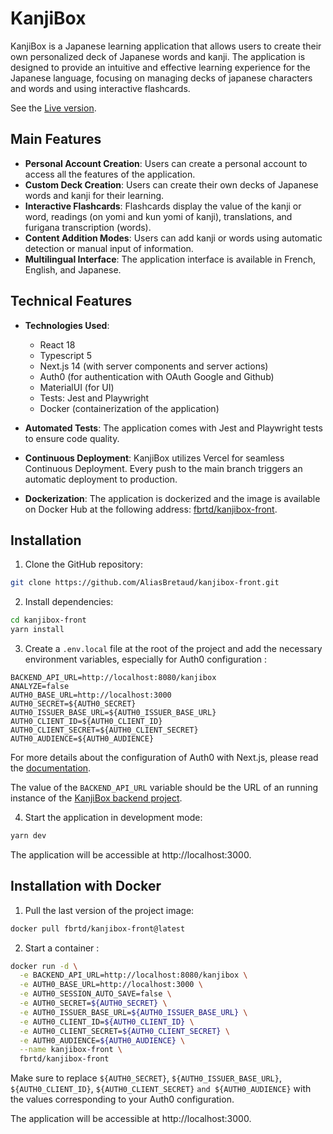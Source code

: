# KanjiBox

KanjiBox is a Japanese learning application that allows users to create their own personalized deck of Japanese words and kanji. The application is designed to provide an intuitive and effective learning experience for the Japanese language, focusing on managing decks of japanese characters and words and using interactive flashcards.

See the [Live version](https://kanjibox.vercel.app/).

## Main Features

- **Personal Account Creation**: Users can create a personal account to access all the features of the application.
- **Custom Deck Creation**: Users can create their own decks of Japanese words and kanji for their learning.
- **Interactive Flashcards**: Flashcards display the value of the kanji or word, readings (on yomi and kun yomi of kanji), translations, and furigana transcription (words).
- **Content Addition Modes**: Users can add kanji or words using automatic detection or manual input of information.
- **Multilingual Interface**: The application interface is available in French, English, and Japanese.

## Technical Features

- **Technologies Used**:

  - React 18
  - Typescript 5
  - Next.js 14 (with server components and server actions)
  - Auth0 (for authentication with OAuth Google and Github)
  - MaterialUI (for UI)
  - Tests: Jest and Playwright
  - Docker (containerization of the application)

- **Automated Tests**: The application comes with Jest and Playwright tests to ensure code quality.

- **Continuous Deployment**: KanjiBox utilizes Vercel for seamless Continuous Deployment. Every push to the main branch triggers an automatic deployment to production.

- **Dockerization**: The application is dockerized and the image is available on Docker Hub at the following address: [fbrtd/kanjibox-front](https://hub.docker.com/r/fbrtd/kanjibox-front).

## Installation

1. Clone the GitHub repository:

```bash
git clone https://github.com/AliasBretaud/kanjibox-front.git
```

2. Install dependencies:

```bash
cd kanjibox-front
yarn install
```

3. Create a `.env.local` file at the root of the project and add the necessary environment variables, especially for Auth0 configuration :

```properties
BACKEND_API_URL=http://localhost:8080/kanjibox
ANALYZE=false
AUTH0_BASE_URL=http://localhost:3000
AUTH0_SECRET=${AUTH0_SECRET}
AUTH0_ISSUER_BASE_URL=${AUTH0_ISSUER_BASE_URL}
AUTH0_CLIENT_ID=${AUTH0_CLIENT_ID}
AUTH0_CLIENT_SECRET=${AUTH0_CLIENT_SECRET}
AUTH0_AUDIENCE=${AUTH0_AUDIENCE}
```

For more details about the configuration of Auth0 with Next.js, please read the [documentation](https://auth0.com/docs/quickstart/webapp/nextjs).

The value of the `BACKEND_API_URL` variable should be the URL of an running instance of the [KanjiBox backend project](https://github.com/AliasBretaud/kanjibox-back).

4. Start the application in development mode:

```bash
yarn dev
```

The application will be accessible at http://localhost:3000.

## Installation with Docker

1. Pull the last version of the project image:

```bash
docker pull fbrtd/kanjibox-front@latest
```

2. Start a container :

```bash
docker run -d \
  -e BACKEND_API_URL=http://localhost:8080/kanjibox \
  -e AUTH0_BASE_URL=http://localhost:3000 \
  -e AUTH0_SESSION_AUTO_SAVE=false \
  -e AUTH0_SECRET=${AUTH0_SECRET} \
  -e AUTH0_ISSUER_BASE_URL=${AUTH0_ISSUER_BASE_URL} \
  -e AUTH0_CLIENT_ID=${AUTH0_CLIENT_ID} \
  -e AUTH0_CLIENT_SECRET=${AUTH0_CLIENT_SECRET} \
  -e AUTH0_AUDIENCE=${AUTH0_AUDIENCE} \
  --name kanjibox-front \
  fbrtd/kanjibox-front
```

Make sure to replace `${AUTH0_SECRET}`, `${AUTH0_ISSUER_BASE_URL}`, `${AUTH0_CLIENT_ID}`, `${AUTH0_CLIENT_SECRET}` `and ${AUTH0_AUDIENCE}` with the values corresponding to your Auth0 configuration.

The application will be accessible at http://localhost:3000.
